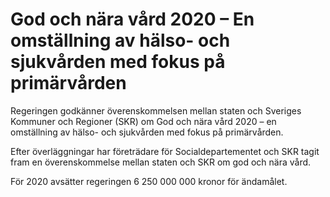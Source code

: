 # God och nära vård 2020 – En omställning av hälso- och sjukvården med fokus på primärvården

Regeringen godkänner överenskommelsen mellan staten och Sveriges Kommuner och Regioner (SKR) om God och nära vård 2020 – en omställning av hälso- och sjukvården med fokus på primärvården.

Efter överläggningar har företrädare för Socialdepartementet och SKR tagit fram en överenskommelse mellan staten och SKR om god och nära vård.

För 2020 avsätter regeringen 6 250 000 000 kronor för ändamålet.

